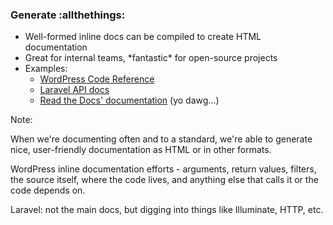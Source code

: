 ### Generate :allthethings:

* Well-formed inline docs can be compiled to create HTML documentation <!-- .element: class="fragment" -->
* <!-- .element: class="fragment" --> Great for internal teams, *fantastic* for open-source projects
* Examples: <!-- .element: class="fragment" -->
	* [WordPress Code Reference](https://developer.wordpress.org/reference/)
	* [Laravel API docs](https://laravel.com/api/5.4/)
	* [Read the Docs' documentation](http://docs.readthedocs.io/en/latest/) (yo dawg...)

Note:

When we're documenting often and to a standard, we're able to generate nice, user-friendly documentation as HTML or in other formats.

WordPress inline documentation efforts - arguments, return values, filters, the source itself, where the code lives, and anything else that calls it or the code depends on.

Laravel: not the main docs, but digging into things like Illuminate, HTTP, etc.
